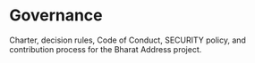 # Governance

Charter, decision rules, Code of Conduct, SECURITY policy, and contribution process for the Bharat Address project.
